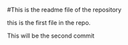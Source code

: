 #This is the readme file of the repository

this is the first file in the repo.

This will be the second commit